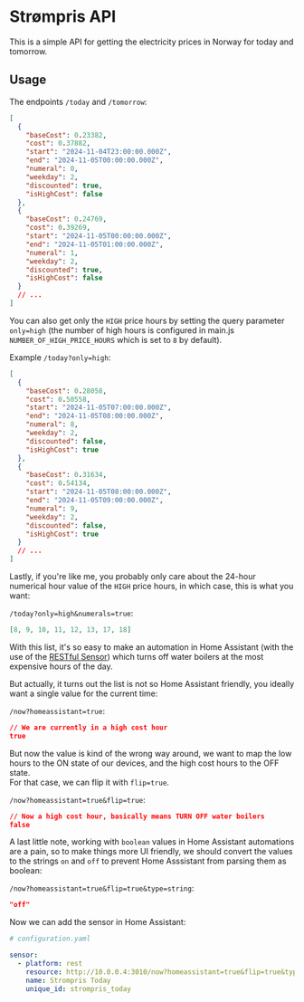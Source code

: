 # Strømpris API

This is a simple API for getting the electricity prices in Norway for today and tomorrow.

## Usage

The endpoints `/today` and `/tomorrow`:

```json
[
  {
    "baseCost": 0.23382,
    "cost": 0.37882,
    "start": "2024-11-04T23:00:00.000Z",
    "end": "2024-11-05T00:00:00.000Z",
    "numeral": 0,
    "weekday": 2,
    "discounted": true,
    "isHighCost": false
  },
  {
    "baseCost": 0.24769,
    "cost": 0.39269,
    "start": "2024-11-05T00:00:00.000Z",
    "end": "2024-11-05T01:00:00.000Z",
    "numeral": 1,
    "weekday": 2,
    "discounted": true,
    "isHighCost": false
  }
  // ...
]
```

You can also get only the `HIGH` price hours by setting the query parameter `only=high` (the number of high hours is configured in main.js `NUMBER_OF_HIGH_PRICE_HOURS` which is set to `8` by default).

Example `/today?only=high`:

```json
[
  {
    "baseCost": 0.28058,
    "cost": 0.50558,
    "start": "2024-11-05T07:00:00.000Z",
    "end": "2024-11-05T08:00:00.000Z",
    "numeral": 8,
    "weekday": 2,
    "discounted": false,
    "isHighCost": true
  },
  {
    "baseCost": 0.31634,
    "cost": 0.54134,
    "start": "2024-11-05T08:00:00.000Z",
    "end": "2024-11-05T09:00:00.000Z",
    "numeral": 9,
    "weekday": 2,
    "discounted": false,
    "isHighCost": true
  }
  // ...
]
```

Lastly, if you're like me, you probably only care about the 24-hour numerical hour value of the `HIGH` price hours, in which case, this is what you want:

`/today?only=high&numerals=true`:

```json
[8, 9, 10, 11, 12, 13, 17, 18]
```

With this list, it's so easy to make an automation in Home Assistant (with the use of the [RESTful Sensor](https://www.home-assistant.io/integrations/sensor.rest/)) which turns off water boilers at the most expensive hours of the day.

But actually, it turns out the list is not so Home Assistant friendly, you ideally want a single value for the current time:

`/now?homeassistant=true`:

```json
// We are currently in a high cost hour
true
```

But now the value is kind of the wrong way around, we want to map the low hours to the ON state of our devices, and the high cost hours to the OFF state.  
For that case, we can flip it with `flip=true`.

`/now?homeassistant=true&flip=true`:

```json
// Now a high cost hour, basically means TURN OFF water boilers
false
```

A last little note, working with `boolean` values in Home Assistant automations are a pain, so to make things more UI friendly, we should convert the values
to the strings `on` and `off` to prevent Home Asssistant from parsing them as boolean:

`/now?homeassistant=true&flip=true&type=string`:

```json
"off"
```

Now we can add the sensor in Home Assistant:

```yaml
# configuration.yaml

sensor:
  - platform: rest
    resource: http://10.0.0.4:3010/now?homeassistant=true&flip=true&type=number # Of course, you'll need to replace the IP address here with your own
    name: Strompris Today
    unique_id: strompris_today
```
